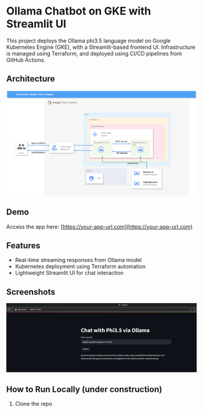 # Ollama Chatbot on GKE with Streamlit UI

This project deploys the Ollama phi3.5 language model on Google Kubernetes Engine (GKE), with a Streamlit-based frontend UI. Infrastructure is managed using Terraform, and deployed using CI/CD pipelines from GitHub Actions.

## Architecture

![Architecture Diagram](assets/gke-llm-chatbot-demo.drawio.png)

## Demo

Access the app here: [https://your-app-url.com](https://your-app-url.com)

## Features

- Real-time streaming responses from Ollama model
- Kubernetes deployment using Terraform automation
- Lightweight Streamlit UI for chat interaction

## Screenshots

![Chat UI](assets/chat_ui.jpg)

## How to Run Locally (under construction)

1. Clone the repo